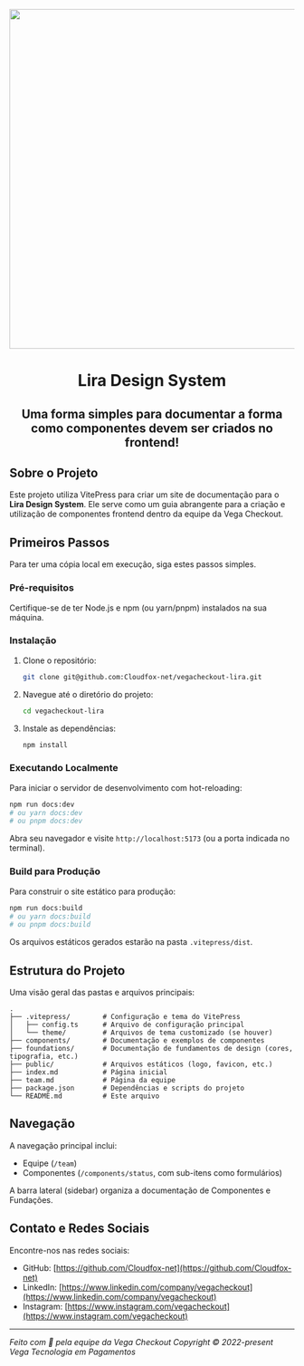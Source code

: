 <p align="center"><a href="https://lira.vegacheckout.com.br" target="_blank"><img src="https://lira.vegacheckout.com.br/og-image.png" width="600"></a></p>

<h1 align="center">
Lira Design System
</h1>
<h2 align="center">Uma forma simples para documentar a forma como componentes devem ser criados no frontend!</h2>


## Sobre o Projeto

Este projeto utiliza VitePress para criar um site de documentação para o **Lira Design System**. Ele serve como um guia abrangente para a criação e utilização de componentes frontend dentro da equipe da Vega Checkout.

## Primeiros Passos

Para ter uma cópia local em execução, siga estes passos simples.

### Pré-requisitos

Certifique-se de ter Node.js e npm (ou yarn/pnpm) instalados na sua máquina.

### Instalação

1. Clone o repositório:
   ```bash
   git clone git@github.com:Cloudfox-net/vegacheckout-lira.git
   ```
2. Navegue até o diretório do projeto:
   ```bash
   cd vegacheckout-lira
   ```
3. Instale as dependências:
   ```bash
   npm install
   ```

### Executando Localmente

Para iniciar o servidor de desenvolvimento com hot-reloading:

```bash
npm run docs:dev
# ou yarn docs:dev
# ou pnpm docs:dev
```

Abra seu navegador e visite `http://localhost:5173` (ou a porta indicada no terminal).

### Build para Produção

Para construir o site estático para produção:

```bash
npm run docs:build
# ou yarn docs:build
# ou pnpm docs:build
```

Os arquivos estáticos gerados estarão na pasta `.vitepress/dist`.

## Estrutura do Projeto

Uma visão geral das pastas e arquivos principais:

```
.
├── .vitepress/        # Configuração e tema do VitePress
│   ├── config.ts      # Arquivo de configuração principal
│   └── theme/         # Arquivos de tema customizado (se houver)
├── components/        # Documentação e exemplos de componentes
├── foundations/       # Documentação de fundamentos de design (cores, tipografia, etc.)
├── public/            # Arquivos estáticos (logo, favicon, etc.)
├── index.md           # Página inicial
├── team.md            # Página da equipe
├── package.json       # Dependências e scripts do projeto
└── README.md          # Este arquivo
```

## Navegação

A navegação principal inclui:

*   Equipe (`/team`)
*   Componentes (`/components/status`, com sub-itens como formulários)

A barra lateral (sidebar) organiza a documentação de Componentes e Fundações.

## Contato e Redes Sociais

Encontre-nos nas redes sociais:

*   GitHub: [https://github.com/Cloudfox-net](https://github.com/Cloudfox-net)
*   LinkedIn: [https://www.linkedin.com/company/vegacheckout](https://www.linkedin.com/company/vegacheckout)
*   Instagram: [https://www.instagram.com/vegacheckout](https://www.instagram.com/vegacheckout)

---

*Feito com 💛 pela equipe da Vega Checkout*
*Copyright © 2022-present Vega Tecnologia em Pagamentos* 